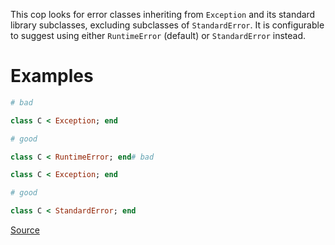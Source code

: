 
This cop looks for error classes inheriting from `Exception`
and its standard library subclasses, excluding subclasses of
`StandardError`. It is configurable to suggest using either
`RuntimeError` (default) or `StandardError` instead.

# Examples

```ruby
# bad

class C < Exception; end

# good

class C < RuntimeError; end# bad

class C < Exception; end

# good

class C < StandardError; end
```

[Source](http://www.rubydoc.info/gems/rubocop/RuboCop/Cop/Lint/InheritException)